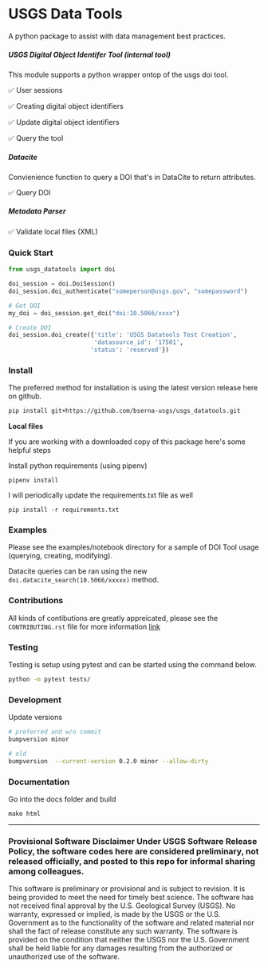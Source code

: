 # USGS Data Tools

A python package to assist with data management best practices.

##### USGS Digital Object Identifer Tool (internal tool)

This module supports a python wrapper ontop of the usgs doi tool. 

✅ User sessions

✅ Creating digital object identifiers

✅ Update digital object identifiers

✅ Query the tool

##### Datacite 

Convienience function to query a DOI that's in DataCite to return attributes.

✅ Query DOI 

##### Metadata Parser 

✅ Validate local files (XML)

### Quick Start

```python
from usgs_datatools import doi

doi_session = doi.DoiSession()
doi_session.doi_authenticate("someperson@usgs.gov", "somepassword")

# Get DOI
my_doi = doi_session.get_doi("doi:10.5066/xxxx")

# Create DOI
doi_session.doi_create({'title': 'USGS Datatools Test Creation',
                        'datasource_id': '17501', 
            		   'status': 'reserved'})
```

### Install 

The preferred method for installation is using the latest version release here on github.

```sh
pip install git+https://github.com/bserna-usgs/usgs_datatools.git
```

__Local files__

If you are working with a downloaded copy of this package here's some helpful steps

Install python requirements (using pipenv)

```
pipenv install
```

I will periodically update the requirements.txt file as well

```
pip install -r requirements.txt
```

### Examples

Please see the examples/notebook directory for a sample of DOI Tool usage (querying, creating, modifying).

Datacite queries can be ran using the new ```doi.datacite_search(10.5066/xxxxx)``` method.

### Contributions

All kinds of contibutions are greatly appreicated, please see the ```CONTRIBUTING.rst``` file for more information [link](https://github.com/bserna-usgs/usgs_datatools/blob/master/CONTRIBUTING.rst)


### Testing

Testing is setup using pytest and can be started using the command below.

```sh
python -m pytest tests/
```

### Development

Update versions

```sh
# preferred and w/o commit 
bumpversion minor

# old
bumpversion  --current-version 0.2.0 minor --allow-dirty
```

### Documentation

Go into the docs folder and build

```
make html
```

<hr>

### Provisional Software Disclaimer Under USGS Software Release Policy, the software codes here are considered preliminary, not released officially, and posted to this repo for informal sharing among colleagues.

This software is preliminary or provisional and is subject to revision. It is being provided to meet the need for timely best science. The software has not received final approval by the U.S. Geological Survey (USGS). No warranty, expressed or implied, is made by the USGS or the U.S. Government as to the functionality of the software and related material nor shall the fact of release constitute any such warranty. The software is provided on the condition that neither the USGS nor the U.S. Government shall be held liable for any damages resulting from the authorized or unauthorized use of the software.
